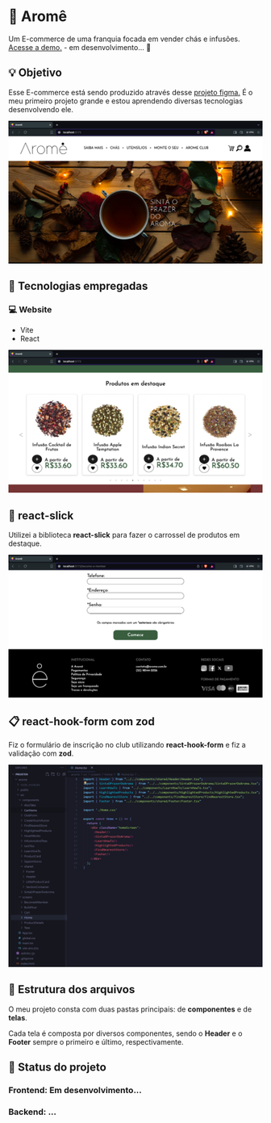 # 🍵 Aromê

<p>Um E-commerce de uma franquia focada em vender chás e infusões. <a href=''>Acesse a demo.</a> - em desenvolvimento... 🚧</p> 

## 💡 Objetivo

<p>Esse E-commerce está sendo produzido através desse <a href='https://www.figma.com/file/f3fkNm6wy74DNAVnucpb6TUD/site-arome?type=design&node-id=0%3A1&mode=design&t=HVve7kprLR3uc6fX-1'>projeto figma.</a> É o meu primeiro projeto grande e estou aprendendo diversas tecnologias desenvolvendo ele.</p>


![Layout do E-commerce - 1](screenshot_1.png)

 
## 🔧 Tecnologias empregadas
### 💻 Website

<ul>
 <li>Vite</li>
 <li>React</li>
</ul>



![Layout do E-commerce - 1](screenshot_2.png)


## 🎠 react-slick

<p>Utilizei a biblioteca <strong>react-slick</strong> para fazer o carrossel de produtos em destaque.</p>



![Layout do E-commerce - 1](screenshot_3.png)


## 📋 react-hook-form com zod

<p>Fiz o formulário de inscrição no club utilizando <strong>react-hook-form</strong> e fiz a validação com <strong>zod</strong>.</p>



![Layout do E-commerce - 1](screenshot_4.png)


## 🧱 Estrutura dos arquivos
<p>O meu projeto consta com duas pastas principais: de <strong>componentes</strong> e de <strong>telas</strong>.</p>
<p>Cada tela é composta por diversos componentes, sendo o <strong>Header</strong> e o <strong>Footer</strong> sempre o primeiro e último, respectivamente.</p>

## 🚧 Status do projeto
### Frontend: Em desenvolvimento...
### Backend: ...
